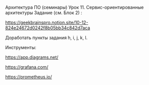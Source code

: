 Архитектура ПО (семинары)
Урок 11. Сервис-ориентированные архитектуры
Задание (см. Блок 2) :
 
https://geekbrainspro.notion.site/10-12-824e24672d0242f8b05bb34c842d7aca

Доработать пункты задания h, i, j, k, l.

Инструменты:

https://app.diagrams.net/

https://grafana.com/

https://prometheus.io/